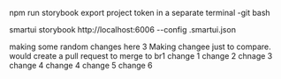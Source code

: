 npm run storybook
export project token in a separate terminal -git bash

smartui storybook http://localhost:6006 --config .smartui.json

making some random changes here
3
Making changee just to compare. would create a pull request to merge to br1
change 1
change 2
chnage 3
change 4
change 4
change 5
change 6
